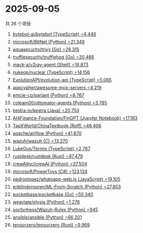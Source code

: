 # 2025-09-05

共 26 个项目

<!-- BEGIN GITHUB -->
<!-- 最后更新时间 2025-09-05 19:07:27 +0800 -->
1. [bytebot-ai/bytebot (TypeScript) ⭐4,446](https://github.com/bytebot-ai/bytebot)
1. [microsoft/BitNet (Python) ⭐21,349](https://github.com/microsoft/BitNet)
1. [aquasecurity/trivy (Go) ⭐28,315](https://github.com/aquasecurity/trivy)
1. [trufflesecurity/trufflehog (Go) ⭐20,488](https://github.com/trufflesecurity/trufflehog)
1. [mack-a/v2ray-agent (Shell) ⭐16,873](https://github.com/mack-a/v2ray-agent)
1. [nukeop/nuclear (TypeScript) ⭐14,156](https://github.com/nukeop/nuclear)
1. [EvolutionAPI/evolution-api (TypeScript) ⭐5,065](https://github.com/EvolutionAPI/evolution-api)
1. [appcypher/awesome-mcp-servers ⭐4,219](https://github.com/appcypher/awesome-mcp-servers)
1. [emcie-co/parlant (Python) ⭐8,767](https://github.com/emcie-co/parlant)
1. [coleam00/ottomator-agents (Python) ⭐3,785](https://github.com/coleam00/ottomator-agents)
1. [kestra-io/kestra (Java) ⭐20,753](https://github.com/kestra-io/kestra)
1. [AI4Finance-Foundation/FinGPT (Jupyter Notebook) ⭐17,193](https://github.com/AI4Finance-Foundation/FinGPT)
1. [TapXWorld/ChinaTextbook (Roff) ⭐48,406](https://github.com/TapXWorld/ChinaTextbook)
1. [apache/airflow (Python) ⭐41,870](https://github.com/apache/airflow)
1. [wazuh/wazuh (C) ⭐13,270](https://github.com/wazuh/wazuh)
1. [LukeGus/Termix (TypeScript) ⭐2,787](https://github.com/LukeGus/Termix)
1. [rustdesk/rustdesk (Rust) ⭐97,479](https://github.com/rustdesk/rustdesk)
1. [crewAIInc/crewAI (Python) ⭐37,504](https://github.com/crewAIInc/crewAI)
1. [microsoft/PowerToys (C#) ⭐123,134](https://github.com/microsoft/PowerToys)
1. [pedroslopez/whatsapp-web.js (JavaScript) ⭐19,105](https://github.com/pedroslopez/whatsapp-web.js)
1. [eriklindernoren/ML-From-Scratch (Python) ⭐27,853](https://github.com/eriklindernoren/ML-From-Scratch)
1. [pocketbase/pocketbase (Go) ⭐50,340](https://github.com/pocketbase/pocketbase)
1. [weaviate/elysia (Python) ⭐1,276](https://github.com/weaviate/elysia)
1. [socfortress/Wazuh-Rules (Python) ⭐945](https://github.com/socfortress/Wazuh-Rules)
1. [ansible/ansible (Python) ⭐66,201](https://github.com/ansible/ansible)
1. [tensorzero/tensorzero (Rust) ⭐9,969](https://github.com/tensorzero/tensorzero)
<!-- END GITHUB -->
